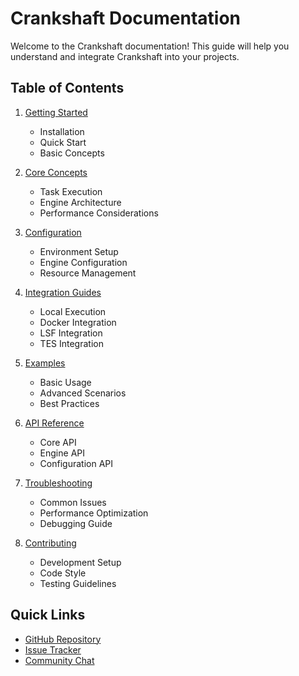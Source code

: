 # Crankshaft Documentation

Welcome to the Crankshaft documentation! This guide will help you understand and integrate Crankshaft into your projects.

## Table of Contents

1. [Getting Started](./getting-started/installation.md)
   - Installation
   - Quick Start
   - Basic Concepts

2. [Core Concepts](./core-concepts/overview.md)
   - Task Execution
   - Engine Architecture
   - Performance Considerations

3. [Configuration](./configuration/overview.md)
   - Environment Setup
   - Engine Configuration
   - Resource Management

4. [Integration Guides](./integration/overview.md)
   - Local Execution
   - Docker Integration
   - LSF Integration
   - TES Integration

5. [Examples](./examples/overview.md)
   - Basic Usage
   - Advanced Scenarios
   - Best Practices

6. [API Reference](./api/overview.md)
   - Core API
   - Engine API
   - Configuration API

7. [Troubleshooting](./troubleshooting/overview.md)
   - Common Issues
   - Performance Optimization
   - Debugging Guide

8. [Contributing](./contributing/overview.md)
   - Development Setup
   - Code Style
   - Testing Guidelines

## Quick Links

- [GitHub Repository](https://github.com/stjude-rust-labs/crankshaft)
- [Issue Tracker](https://github.com/stjude-rust-labs/crankshaft/issues)
- [Community Chat](https://rustseq.zulipchat.com)
